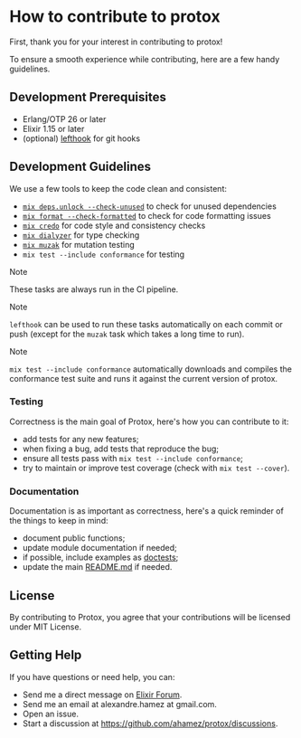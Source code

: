 # How to contribute to protox
First, thank you for your interest in contributing to protox!

To ensure a smooth experience while contributing, here are a few handy guidelines.

## Development Prerequisites
- Erlang/OTP 26 or later
- Elixir 1.15 or later
- (optional) [lefthook](https://evilmartians.github.io/lefthook/installation) for git hooks

## Development Guidelines
We use a few tools to keep the code clean and consistent:
- [`mix deps.unlock --check-unused`](https://hexdocs.pm/mix/Mix.Tasks.Deps.Unlock.html) to check for unused dependencies
- [`mix format --check-formatted`](https://hexdocs.pm/mix/Mix.Tasks.Format.html) to check for code formatting issues
- [`mix credo`](https://hexdocs.pm/credo/Mix.Tasks.Credo.html) for code style and consistency checks
- [`mix dialyzer`](https://hexdocs.pm/dialyxir/Mix.Tasks.Dialyzer.html) for type checking
- [`mix muzak`](https://hexdocs.pm/muzak_pro/muzak-pro.html) for mutation testing
- `mix test --include conformance` for testing

> [!NOTE]
>
> These tasks are always run in the CI pipeline.

> [!NOTE]
>
> `lefthook` can be used to run these tasks automatically on each commit or push (except for the `muzak` task which takes a long time to run).

> [!NOTE]
>
> `mix test --include conformance` automatically downloads and compiles the conformance test suite and runs it against the current version of protox.

### Testing
Correctness is the main goal of Protox, here's how you can contribute to it:
- add tests for any new features;
- when fixing a bug, add tests that reproduce the bug;
- ensure all tests pass with `mix test --include conformance`;
- try to maintain or improve test coverage (check with `mix test --cover`).

### Documentation
Documentation is as important as correctness, here's a quick reminder of the things to keep in mind:
- document public functions;
- update module documentation if needed;
- if possible, include examples as [doctests](https://hexdocs.pm/ex_unit/ExUnit.DocTest.html);
- update the main [README.md](./README.md) if needed.

## License
By contributing to Protox, you agree that your contributions will be licensed under MIT License.

## Getting Help
If you have questions or need help, you can:
- Send me a direct message on [Elixir Forum](https://elixirforum.com/u/ahamez).
- Send me an email at alexandre.hamez at gmail.com.
- Open an issue.
- Start a discussion at https://github.com/ahamez/protox/discussions.
